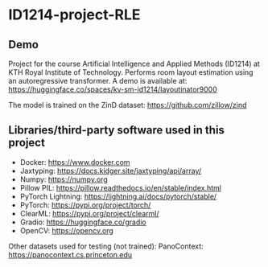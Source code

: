 # ID1214-project-RLE

## Demo
Project for the course Artificial Intelligence and Applied Methods (ID1214) at KTH Royal Institute of Technology. Performs room layout estimation using an autoregressive transformer.
A demo is available at: https://huggingface.co/spaces/kv-sm-id1214/layoutinator9000

The model is trained on the ZinD dataset: https://github.com/zillow/zind
## Libraries/third-party software used in this project 
- Docker: https://www.docker.com
- Jaxtyping: https://docs.kidger.site/jaxtyping/api/array/
- Numpy: https://numpy.org
- Pillow PIL: https://pillow.readthedocs.io/en/stable/index.html
- PyTorch Lightning: https://lightning.ai/docs/pytorch/stable/
- PyTorch: https://pypi.org/project/torch/
- ClearML: https://pypi.org/project/clearml/
- Gradio: https://huggingface.co/gradio
- OpenCV: https://opencv.org

Other datasets used for testing (not trained): 
PanoContext: https://panocontext.cs.princeton.edu
